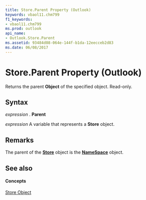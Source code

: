 ```yaml
---
title: Store.Parent Property (Outlook)
keywords: vbaol11.chm799
f1_keywords:
- vbaol11.chm799
ms.prod: outlook
api_name:
- Outlook.Store.Parent
ms.assetid: 93484d08-064e-144f-b1da-12eecceb2d83
ms.date: 06/08/2017
---
```



# Store.Parent Property (Outlook)

Returns the parent **Object** of the specified object. Read-only.


## Syntax

 _expression_ . **Parent**

 _expression_ A variable that represents a **Store** object.


## Remarks

The parent of the **[Store](store-object-outlook.md)** object is the **[NameSpace](namespace-object-outlook.md)** object.


## See also


#### Concepts


[Store Object](store-object-outlook.md)

